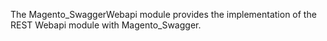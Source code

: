 The Magento_SwaggerWebapi module provides the implementation of the REST Webapi module with Magento_Swagger.
